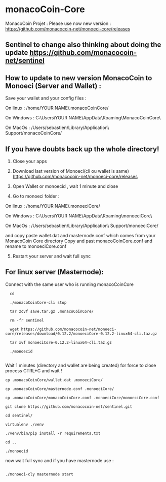 # monacoCoin-Core

MonacoCoin Projet : Please use now new version : https://github.com/monacocoin-net/monoeci-core/releases

Sentinel to change also thinking about doing the update https://github.com/monacocoin-net/sentinel
----------------------

How to update to new version MonacoCoin to Monoeci (Server and Wallet) : 
----------------------

Save your wallet and your config files : 

On linux : /home/YOUR NAME/.monacoCoinCore/

On Windows : C:\Users\YOUR NAME\AppData\Roaming\MonacoCoinCore\

On MacOs : /Users/sebastien/Library/Application\ Support/monacoCoinCore/

If you have doubts back up the whole directory!
----------------------

1. Close your apps

2. Download last version of Monoeci(cli ou wallet is same) https://github.com/monacocoin-net/monoeci-core/releases

3. Open Wallet or monoecid , wait 1 minute and close

4. Go to monoeci folder :

On linux : /home/YOUR NAME/.monoeciCore/

On Windows : C:\Users\YOUR NAME\AppData\Roaming\monoeciCore\

On MacOs : /Users/sebastien/Library/Application\ Support/monoeciCore/

and copy paste wallet.dat and masternode.conf which comes from your MonacoCoin Core directory
Copy and past monacoCoinCore.conf and rename to monoeciCore.conf

5. Restart your server and wait full sync

For linux server (Masternode): 
----------------------

Connect with the same user who is running monacoCoinCore

```
  cd
  
  ./monacoCoinCore-cli stop
  
  tar zcvf save.tar.gz .monacoCoinCore/
  
  rm -fr sentinel
  
  wget https://github.com/monacocoin-net/monoeci-core/releases/download/0.12.2/monoeciCore-0.12.2-linux64-cli.taz.gz
  
  tar xvf monoeciCore-0.12.2-linux64-cli.taz.gz
  
  ./monoecid
  
```
Wait 1 minutes (directory and wallet are being created) for force to close process CTRL+C and wait !

```
cp .monacoCoinCore/wallet.dat .monoeciCore/

cp .monacoCoinCore/masternode.conf .monoeciCore/

cp .monacoCoinCore/monacoCoinCore.conf .monoeciCore/monoeciCore.conf

git clone https://github.com/monacocoin-net/sentinel.git 

cd sentinel/

virtualenv ./venv

./venv/bin/pip install -r requirements.txt

cd ..

./monoecid

```

now wait full sync and if you have masternode use : 

```

./monoeci-cly masternode start

```





  



  







